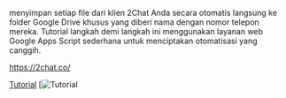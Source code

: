 
menyimpan setiap file dari klien 2Chat Anda secara otomatis langsung ke folder Google Drive khusus yang diberi nama dengan nomor telepon mereka. Tutorial langkah demi langkah ini menggunakan layanan web Google Apps Script sederhana untuk menciptakan otomatisasi yang canggih.

 https://2chat.co/ 
      
[Tutorial]([https://www.youtube.com/watch?v=pNo_MG3RVYs")
[![Tutorial]([https://www.youtube.com/watch?v=StTqXEQ2l-Y](https://www.youtube.com/watch?v=pNo_MG3RVYs) "Tutorial")
